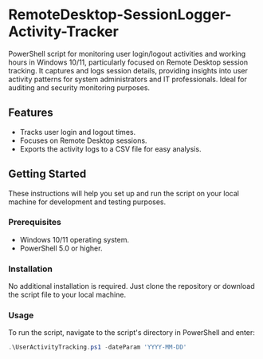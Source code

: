 # RemoteDesktop-SessionLogger-Activity-Tracker
PowerShell script for monitoring user login/logout activities and working hours in Windows 10/11, particularly focused on Remote Desktop session tracking. It captures and logs session details, providing insights into user activity patterns for system administrators and IT professionals. Ideal for auditing and security monitoring purposes.
## Features

- Tracks user login and logout times.
- Focuses on Remote Desktop sessions.
- Exports the activity logs to a CSV file for easy analysis.

## Getting Started

These instructions will help you set up and run the script on your local machine for development and testing purposes.

### Prerequisites

- Windows 10/11 operating system.
- PowerShell 5.0 or higher.

### Installation

No additional installation is required. Just clone the repository or download the script file to your local machine.

### Usage

To run the script, navigate to the script's directory in PowerShell and enter:

```powershell
.\UserActivityTracking.ps1 -dateParam 'YYYY-MM-DD'
